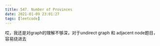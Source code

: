 ```yaml
---
title: 547. Number of Provinces
date: 2021-01-09 23:01:27
tags: [leetcode]
---
```


哎，我还是对graph的理解不够深，对于undirect graph 和 adjacent node题目，容易绕进去